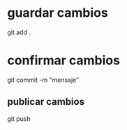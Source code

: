 # guardar cambios 
git add . 

# confirmar cambios
git commit -m "mensaje"

## publicar cambios
git push
 

